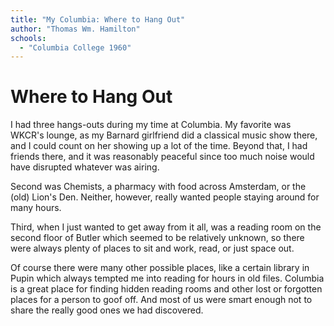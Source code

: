 ```yaml
---
title: "My Columbia: Where to Hang Out"
author: "Thomas Wm. Hamilton"
schools:
  - "Columbia College 1960"
---
```


# Where to Hang Out

I had three hangs-outs during my time at Columbia.  My favorite was WKCR's lounge, as my Barnard girlfriend did a classical music show there, and I could count on her showing up a lot of the time.  Beyond that, I had friends there, and it was reasonably peaceful since too much noise would have disrupted whatever was airing.

Second was Chemists, a pharmacy with food across Amsterdam, or the (old) Lion's Den.  Neither, however, really wanted people staying around for many hours.

Third, when I just wanted to get away from it all, was a reading room on the second floor of Butler which seemed to be relatively unknown, so there were always plenty of places to sit and work, read, or just space out.

Of course there were many other possible places, like a certain library in Pupin which always tempted me into reading for hours in old files.  Columbia is a great place for finding hidden reading rooms and other lost or forgotten places for a person to goof off.  And most of us were smart enough not to share the really good ones we had discovered.
